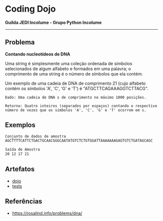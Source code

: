 # Coding Dojo
**Guilda JEDI Incolume - Grupo Python Incolume**

---

## Problema
**Contando nucleotídeos de DNA**

Uma string é simplesmente uma coleção ordenada de símbolos selecionados de algum alfabeto e formados em uma palavra; o comprimento de uma string é o número de símbolos que ela contém.

Um exemplo de uma cadeia de DNA de comprimento 21 (cujo alfabeto contém os símbolos 'A', 'C', 'G' e 'T') é "ATGCTTCAGAAAGGTCTTACG".

    Dado: Uma cadeia de DNA s de comprimento no máximo 1000 posições.

    Retorno: Quatro inteiros (separados por espaços) contando o respectivo número de vezes que os símbolos 'A', 'C', 'G' e 'T' ocorrem em s.

## Exemplos
```bash
Conjunto de dados de amostra
AGCTTTTCATTCTGACTGCAACGGGCAATATGTCTCTGTGGATTAAAAAAAGAGTGTCTGATAGCAGC

Saída de Amostra
20 12 17 21
```

## Artefatos

- [dojo](./dojo.py)
- [tests](./test_20231019.py)

## Referências
- https://rosalind.info/problems/dna/

